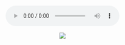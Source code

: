 <!DOCTYPE HTML PUBLIC "-//W3C//DTD HTML 4.01 TRANSITIONAL//EN">
<html>
<head>
<title>Tanacross tl and tl' example</title>
</head>
<body>
<center>
<audio controls src="{{ site.vidpath }}tl_sent.mov" type="audio/mpeg">Your browser does not support the audio element.</audio></center>
<br />
<center><img src="{{ site.baseurl }}/assets/gif/tl_tl_glot_sent.gif"></center>
</body>
</html>